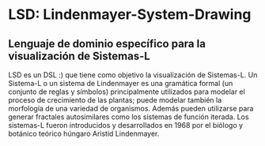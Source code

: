 # LSD: Lindenmayer-System-Drawing
## Lenguaje de dominio específico para la visualización de Sistemas-L

LSD es un DSL :) que tiene como objetivo la visualización de Sistemas-L. Un Sistema-L o un sistema de Lindenmayer es una gramática formal (un conjunto de reglas y símbolos) principalmente utilizados para modelar el proceso de crecimiento de las plantas; puede modelar también la morfología de una variedad de organismos. Además pueden utilizarse para generar fractales autosimilares como los sistemas de función iterada. Los sistemas-L fueron introducidos y desarrollados en 1968 por el biólogo y botánico teórico húngaro Aristid Lindenmayer.
